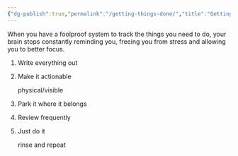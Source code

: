 ```yaml
---
{"dg-publish":true,"permalink":"/getting-things-done/","title":"Getting Things Done","tags":["productivity","needs-update"],"created":"2020-05-11","updated":"2022-06-18T21:00:39+10:00"}
---
```



When you have a foolproof system to track the things you need to do, your brain stops constantly reminding you, freeing you from stress and allowing you to better focus.

1. Write everything out
2. Make it actionable
    
    physical/visible
    
3. Park it where it belongs
4. Review frequently
5. Just do it
    
    rinse and repeat

